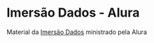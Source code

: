 # Imersão Dados - Alura

Material da [Imersão Dados](https://www.alura.com.br/imersao-dados/) ministrado pela Alura
